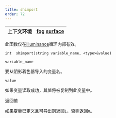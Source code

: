 ```yaml
---
title: shimport
order: 72
---
```


| 上下文环境 | [fog](../contexts/fog.html)  [surface](../contexts/surface.html) |
| --- | --- |

此函数仅在[illuminance](illuminance.html "循环遍历场景中的所有光源，为每个光源调用光照着色器以设置Cl和L全局变量。")循环内部有效。

`int  shimport(string variable_name, <type>&value)`

`variable_name`

要从阴影着色器导入的变量名。

`value`

如果变量读取成功，其值将被复制到此变量中。

返回值

如果变量已定义且可导出则返回`1`，否则返回`0`。